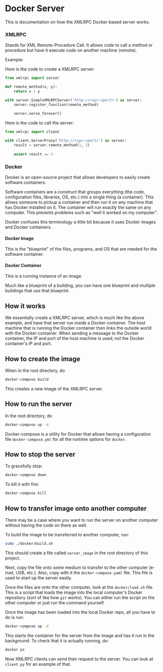 # Docker Server

This is documentation on how the XMLRPC Docker-based server works.

### XMLRPC

Stands for XML Remote-Procedure Call.
It allows code to call a method or procedure but have it execute code on 
another machine (remote).

Example:

Here is the code to create a XMLRPC server:
```python
from xmlrpc import server

def remote_method(x, y):
    return x + y

with server.SimpleXMLRPCServer('http://<ip>:<port>') as server:
    server.register_function(remote_method)
    
    server.serve_forever()
```

Here is the code to call the server:
```python
from xmlrpc import client

with client.ServerProxy('http://<ip>:<port>') as server:
    result = server.remote_method(1, 2)
    
    assert result == 3
```

### Docker

Docker is an open-source project that allows developers to easily create 
software containers.

Software containers are a construct that groups everything (the code, 
configuration files, libraries, OS, etc.) into a single thing (a container).
This allows someone to pickup a container and then run it on any machine that 
has Docker installed on it.
The container will run exactly the same on any computer.
This prevents problems such as "well it worked on my computer".

Docker confuses this terminology a little bit because it uses Docker images 
and Docker containers.

#### Docker Image

This is the "blueprint" of the files, programs, and OS that are needed for the
software container.

#### Docker Container

This is a running instance of an image.

Much like a blueprint of a building, you can have one blueprint and multiple 
buildings that use that blueprint.

## How it works

We essentially create a XMLRPC server, which is much like the above example, 
and have that server run inside a Docker container.
The host machine that is running the Docker container then links the outside
world with the Docker container.
When sending a message to the Docker container, the IP and port of the host 
machine is used; not the Docker container's IP and port.

## How to create the image

When in the root directory, do
```bash
docker-compose build
```

This creates a new image of the XMLRPC server.

## How to run the server

In the root directory, do
```bash
docker-compose up -d
```

Docker-compose is a utility for Docker that allows having a configuration file
`docker-compose.yml` for all the runtime options for `docker`.

## How to stop the server

To gracefully stop:
```bash
docker-compose down
```

To kill it with fire:
```bash
docker-compose kill
```

## How to transfer image onto another computer

There may be a case where you want to run the server on another computer
without having the code on there as well.

To build the image to be transferred to another computer, run:
```bash
sudo ./docker/build.sh
```

This should create a file called `server_image` in the root directory of this
project.

Next, copy the file onto some medium to transfer to the other computer (e-mail,
USB, etc.).
Also, copy with it the `docker-compose.yaml` file.
This file is used to start up the server easily.

Once the files are onto the other computer, look at the `docker/load.sh` file.
This is a script that loads the image into the local computer's Docker 
repository (sort of like how `git` works).
You can either run the script on the other computer or just run the command
yourself.

Once the image has been loaded into the local Docker repo, all you have to do
is run:
```bash
docker-compose up -d
```

This starts the container for the server from the image and has it run in the
background.
To check that it is actually running, do:
```bash
docker ps
```

Now XMLRPC clients can send their request to the server.
You can look at `client.py` for an example of that.
